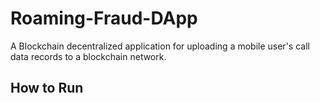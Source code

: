 # Roaming-Fraud-DApp
A Blockchain decentralized application for uploading a mobile user's call data records to a blockchain network.

## How to Run
